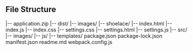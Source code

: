 ## File Structure
|-- application.zip
    |-- dist/
        |-- images/
        |-- shoelace/
        |-- index.html
        |-- index.js
        |-- index.css
        |-- settings.css
        |-- settings.html
        |-- settings.js
    |-- src/
        |-- images/
        |-- js/
        |-- templates/
    package.json
    package-lock.json
    manifest.json
    readme.md
    webpack.config.js